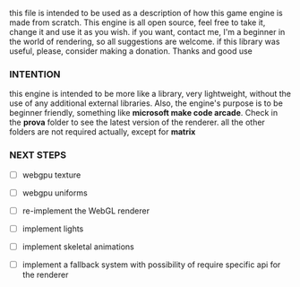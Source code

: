 this file is intended to be used as a description of how this game engine is made from scratch. This engine is all open source, feel free to take it, change it and use it as you wish. if you want, contact me, I'm a beginner in the world of rendering, so all suggestions are welcome. if this library was useful, please, consider making a donation. Thanks and good use

### INTENTION

this engine is intended to be more like a library, very lightweight, without the use of any additional external libraries. Also, the engine's purpose is to be beginner friendly, something like **microsoft make code arcade**. Check in the **prova** folder to see the latest version of the renderer. all the other folders are not required actually, except for **matrix**

### NEXT STEPS

- [ ] webgpu texture
- [ ] webgpu uniforms
- [ ] re-implement the WebGL renderer
- [ ] implement lights 
- [ ] implement skeletal animations
- [ ] implement a fallback system with possibility of require specific api for the renderer


